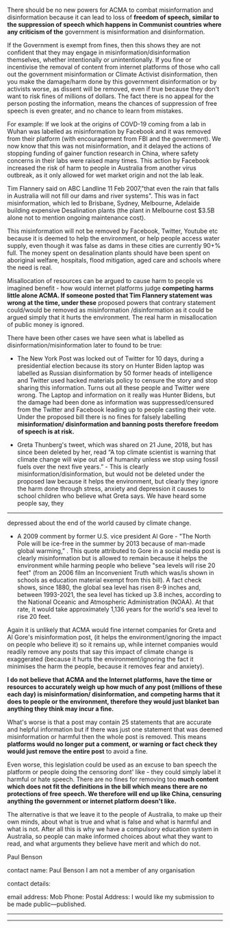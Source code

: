There should be no new powers for ACMA to combat misinformation and disinformation because it can lead to loss of
**freedom of speech, similar to the suppression of speech which happens in Communist countries where any criticism of the**
government is misinformation and disinformation.

If the Government is exempt from fines, then this shows they are not confident that they may engage in
misinformation/disinformation themselves, whether intentionally or unintentionally. If you fine or incentivise the removal of content
from internet platforms of those who call out the government misinformation or Climate Activist disinformation, then you make the
damage/harm done by this government disinformation or by activists worse, as dissent will be removed, even if true because they
don't want to risk fines of millions of dollars. The fact there is no appeal for the person posting the information, means the
chances of suppression of free speech is even greater, and no chance to learn from mistakes.

For example: If we look at the origins of COVD-19 coming from a lab in Wuhan was labelled as misinformation by Facebook
and it was removed from their platform (with encouragement from FBI and the government). We now know that this was not
misinformation, and it delayed the actions of stopping funding of gainer function research in China, where safety concerns in their
labs were raised many times. This action by Facebook increased the risk of harm to people in Australia from another virus
outbreak, as it only allowed for wet market origin and not the lab leak.

Tim Flannery said on ABC Landline 11 Feb 2007,"that even the rain that falls in Australia will not fill our dams and river
systems". This was in fact misinformation, which led to Brisbane, Sydney, Melbourne, Adelaide building expensive Desalination
plants (the plant in Melbourne cost $3.5B alone not to mention ongoing maintenance cost).

This misinformation will not be removed by Facebook, Twitter, Youtube etc because it is deemed to help the environment, or
help people access water supply, even though it was false as dams in these cities are currently 90+% full. The money spent on
desalination plants should have been spent on aboriginal welfare, hospitals, flood mitigation, aged care and schools where the
need is real.

Misallocation of resources can be argued to cause harm to people vs imagined benefit - how would internet platforms judge
**competing harms little alone ACMA. If someone posted that Tim Flannery statement was wrong at the time, under these**
proposed powers that contrary statement could/would be removed as misinformation /disinformation as it could be argued simply
that it hurts the environment. The real harm in misallocation of public money is ignored.

There have been other cases we have seen what is labelled as disinformation/misinformation later to found to be true:

- The New York Post was locked out of Twitter for 10 days, during a presidential election because its story on Hunter Biden
laptop was labelled as Russian disinformation by 50 former heads of intelligence and Twitter used hacked materials policy to
censure the story and stop sharing this information. Turns out all these people and Twitter were wrong. The Laptop and
information on it really was Hunter Bidens, but the damage had been done as information was suppressed/censured from the
Twitter and Facebook leading up to people casting their vote. Under the proposed bill there is no fines for falsely labelling
**misinformation/ disinformation and banning posts therefore freedom of speech is at risk.**

- Greta Thunberg's tweet, which was shared on 21 June, 2018, but has since been deleted by her, read “A top
climate scientist is warning that climate change will wipe out all of humanity unless we stop using fossil fuels
over the next five years.” - This is clearly misinformation/disinformation, but would not be deleted under the
proposed law because it helps the environment, but clearly they ignore the harm done through stress, anxiety
and depression it causes to school children who believe what Greta says. We have heard some people say, they


-----

depressed about the end of the world caused by climate change.

- A 2009 comment by former U.S. vice president Al Gore - "The North Pole will be ice-free in the summer by
2013 because of man-made global warming,” . This quote attributed to Gore in a social media post is clearly
misinformation but is allowed to remain because it helps the environment while harming people who believe "sea
levels will rise 20 feet" (from an 2006 film an Inconvenient Truth which was/is shown in schools as education
material exempt from this bill). A fact check shows, since 1880, the global sea level has risen 8-9 inches and,
between 1993-2021, the sea level has ticked up 3.8 inches, according to the National Oceanic and Atmospheric
Administration (NOAA). At that rate, it would take approximately 1,136 years for the world's sea level to rise 20
feet.

Again it is unlikely that ACMA would fine internet companies for Greta and Al Gore's misinformation post, (it
helps the environment/ignoring the impact on people who believe it) so it remains up, while internet companies
would readily remove any posts that say this impact of climate change is exaggerated (because it hurts the
environment/ignoring the fact it minimises the harm the people, because it removes fear and anxiety).

**I do not believe that ACMA and the Internet platforms, have the time or resources to accurately weigh**
**up how much of any post (millions of these each day) is misinformation/ disinformation, and**
**competing harms that it does to people or the environment, therefore they would just blanket ban**
**anything they think may incur a fine.**

What's worse is that a post may contain 25 statements that are accurate and helpful information but if there was
just one statement that was deemed misinformation or harmful then the whole post is removed. This means
**platforms would no longer put a comment, or warning or fact check they would just remove the entire post**
to avoid a fine.

Even worse, this legislation could be used as an excuse to ban speech the platform or people doing the
censoring dont' like - they could simply label it harmful or hate speech. There are no fines for removing too
**much content which does not fit the definitions in the bill which means there are no protections of free**
**speech. We therefore will end up like China, censuring anything the government or internet platform doesn't like.**

The alternative is that we leave it to the people of Australia, to make up their own minds, about what is true and
what is false and what is harmful and what is not. After all this is why we have a compulsory education system in
Australia, so people can make informed choices about what they want to read, and what arguments they believe
have merit and which do not.

Paul Benson

contact name: Paul Benson
I am not a member of any organisation

contact details:

email address:
Mob Phone:
Postal Address:
I would like my submission to be made public—published.


-----

-----

